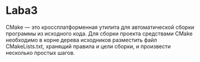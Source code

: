 # Laba3
CMake — это кроссплатформенная утилита для автоматической сборки программы из исходного кода.
Для сборки проекта средствами CMake необходимо в корне дерева исходников разместить файл CMakeLists.txt, хранящий правила и цели сборки, и произвести несколько простых шагов.
